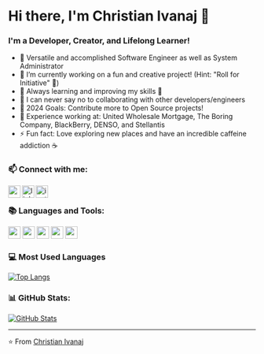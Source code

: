 # Hi there, I'm Christian Ivanaj 👋

### I'm a Developer, Creator, and Lifelong Learner!

- 🧑 Versatile and accomplished Software Engineer as well as System Administrator
- 🔭 I’m currently working on a fun and creative project! (Hint: "Roll for Initiative" 🐲)
- 🌱 Always learning and improving my skills 🚀
- 🤝 I can never say no to collaborating with other developers/engineers
- 🎯 2024 Goals: Contribute more to Open Source projects!
- 🏢 Experience working at: United Wholesale Mortgage, The Boring Company, BlackBerry, DENSO, and Stellantis
- ⚡ Fun fact: Love exploring new places and have an incredible caffeine addiction ☕

### 📫 Connect with me:

[<img align="left" alt="website | Resume/Portfolio" width="25px" src="https://cdn-icons-png.flaticon.com/512/2721/2721720.png" />][website]
[<img align="left" alt="linkedin | LinkedIn" width="25px" src="https://cdn-icons-png.flaticon.com/512/3536/3536505.png" />][linkedin]
[<img align="left" alt="instagram | Instagram" width="25px" src="https://cdn-icons-png.flaticon.com/512/2111/2111463.png" />][instagram]

<br />

### 📚 Languages and Tools:

<code><img height="25" src="https://cdn-icons-png.flaticon.com/512/1051/1051277.png"></code>
<code><img height="25" src="https://cdn-icons-png.flaticon.com/512/732/732190.png"></code>
<code><img height="25" src="https://cdn-icons-png.flaticon.com/512/5968/5968292.png"></code>
<code><img height="25" src="https://cdn-icons-png.flaticon.com/512/919/919851.png"></code>
<code><img height="25" src="https://cdn-icons-png.flaticon.com/512/8001/8001983.png"></code>


<!-- This section is optional if you have your most used languages on GitHub -->

### 💻 Most Used Languages

[![Top Langs](https://github-readme-stats.vercel.app/api/top-langs/?username=christianivanaj&layout=compact)](https://github.com/christianivanaj/github-readme-stats)

### 📊 GitHub Stats:

[![GitHub Stats](https://github-readme-stats.vercel.app/api?username=christianivanaj)](https://github.com/christianivanaj/github-readme-stats)

---

⭐️ From [Christian Ivanaj](https://github.com/christianivanaj)

<!-- Links -->
[website]: https://christianivanaj.com
[linkedin]: https://linkedin.com/in/christianivanaj
[instagram]: https://instagram.com/christianivanaj

